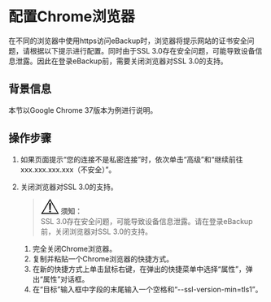 # 配置Chrome浏览器<a name="cbr_03_0099"></a>

在不同的浏览器中使用https访问eBackup时，浏览器将提示网站的证书安全问题，请根据以下提示进行配置。同时由于SSL 3.0存在安全问题，可能导致设备信息泄露。因此在登录eBackup前，需要关闭浏览器对SSL 3.0的支持。

## 背景信息<a name="zh-cn_topic_0174994053_zh-cn_topic_0170955568_section27159916"></a>

本节以Google Chrome 37版本为例进行说明。

## 操作步骤<a name="zh-cn_topic_0174994053_zh-cn_topic_0170955568_section43112656"></a>

1.  如果页面提示“您的连接不是私密连接”时，依次单击“高级”和“继续前往xxx.xxx.xxx.xxx（不安全）”。
2.  关闭浏览器对SSL 3.0的支持。

    >![](public_sys-resources/icon-notice.gif) **须知：**   
    >SSL 3.0存在安全问题，可能导致设备信息泄露。请在登录eBackup前，关闭浏览器对SSL 3.0的支持。  

    1.  完全关闭Chrome浏览器。
    2.  复制并粘贴一个Chrome浏览器的快捷方式。
    3.  在新的快捷方式上单击鼠标右键，在弹出的快捷菜单中选择“属性”，弹出“属性”对话框。
    4.  在“目标”输入框中字段的末尾输入一个空格和“--ssl-version-min=tls1”。


